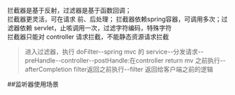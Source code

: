 拦截器是基于反射，过滤器是基于函数回调；  
拦截器更灵活，可在请求 前、后处理； 
拦截器依赖spring容器，可调用多次；过滤器依赖 servlet，止咳调用一次，过滤字符编码，特殊字符  
拦截器只能对 controller 请求拦截，不能静态资源请求拦截

>进入过滤器，执行 doFilter--spring mvc 的 service--分发请求--preHandle--controller--postHandle:在controller return mv 之前执行--afterCompletion filter返回之前执行--filter 返回给客户端之前的逻辑

##监听器使用场景